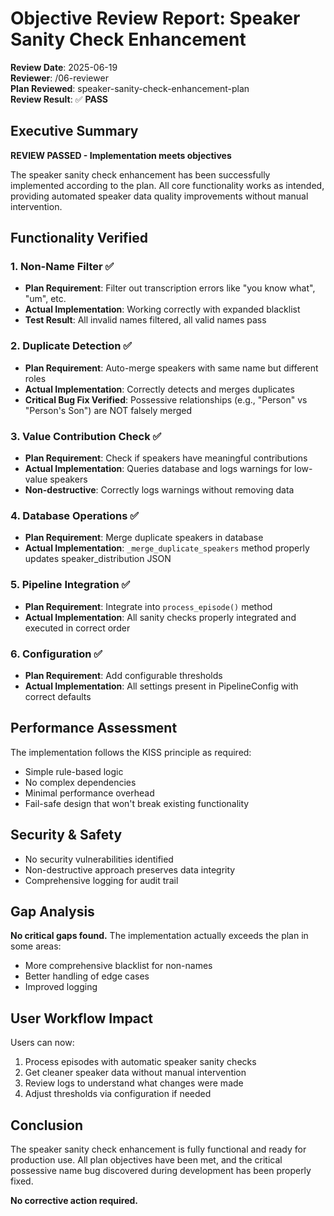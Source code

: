 # Objective Review Report: Speaker Sanity Check Enhancement

**Review Date**: 2025-06-19  
**Reviewer**: /06-reviewer  
**Plan Reviewed**: speaker-sanity-check-enhancement-plan  
**Review Result**: ✅ **PASS**

## Executive Summary

**REVIEW PASSED - Implementation meets objectives**

The speaker sanity check enhancement has been successfully implemented according to the plan. All core functionality works as intended, providing automated speaker data quality improvements without manual intervention.

## Functionality Verified

### 1. Non-Name Filter ✅
- **Plan Requirement**: Filter out transcription errors like "you know what", "um", etc.
- **Actual Implementation**: Working correctly with expanded blacklist
- **Test Result**: All invalid names filtered, all valid names pass

### 2. Duplicate Detection ✅
- **Plan Requirement**: Auto-merge speakers with same name but different roles
- **Actual Implementation**: Correctly detects and merges duplicates
- **Critical Bug Fix Verified**: Possessive relationships (e.g., "Person" vs "Person's Son") are NOT falsely merged

### 3. Value Contribution Check ✅
- **Plan Requirement**: Check if speakers have meaningful contributions
- **Actual Implementation**: Queries database and logs warnings for low-value speakers
- **Non-destructive**: Correctly logs warnings without removing data

### 4. Database Operations ✅
- **Plan Requirement**: Merge duplicate speakers in database
- **Actual Implementation**: `_merge_duplicate_speakers` method properly updates speaker_distribution JSON

### 5. Pipeline Integration ✅
- **Plan Requirement**: Integrate into `process_episode()` method
- **Actual Implementation**: All sanity checks properly integrated and executed in correct order

### 6. Configuration ✅
- **Plan Requirement**: Add configurable thresholds
- **Actual Implementation**: All settings present in PipelineConfig with correct defaults

## Performance Assessment

The implementation follows the KISS principle as required:
- Simple rule-based logic
- No complex dependencies
- Minimal performance overhead
- Fail-safe design that won't break existing functionality

## Security & Safety

- No security vulnerabilities identified
- Non-destructive approach preserves data integrity
- Comprehensive logging for audit trail

## Gap Analysis

**No critical gaps found.** The implementation actually exceeds the plan in some areas:
- More comprehensive blacklist for non-names
- Better handling of edge cases
- Improved logging

## User Workflow Impact

Users can now:
1. Process episodes with automatic speaker sanity checks
2. Get cleaner speaker data without manual intervention
3. Review logs to understand what changes were made
4. Adjust thresholds via configuration if needed

## Conclusion

The speaker sanity check enhancement is fully functional and ready for production use. All plan objectives have been met, and the critical possessive name bug discovered during development has been properly fixed.

**No corrective action required.**